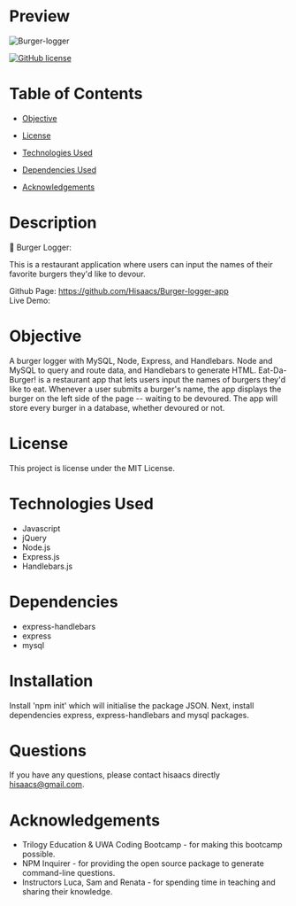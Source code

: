 
# Preview 

![Burger-logger](https://user-images.githubusercontent.com/19741669/109141355-9bf21500-7798-11eb-9e5d-946e646b89d5.gif)

[![GitHub license](https://img.shields.io/badge/license-MIT-blue.svg)](https://github.com/hisaacs/README-Generator)

# Table of Contents

- [Objective](#objective)

- [License](#license)

- [Technologies Used](#technologiesused)

- [Dependencies Used](#dependencies)

- [Acknowledgements](#acknowledgements)

# Description

🍔 Burger Logger: </br>

This is a restaurant application where users can input the names of their favorite burgers they'd like to devour.

Github Page: https://github.com/Hisaacs/Burger-logger-app </br>
Live Demo:

# Objective

A burger logger with MySQL, Node, Express, and Handlebars. Node and MySQL to query and route data, and Handlebars to generate HTML. Eat-Da-Burger! is a restaurant app that lets users input the names of burgers they'd like to eat. Whenever a user submits a burger's name, the app displays the burger on the left side of the page -- waiting to be devoured. The app will store every burger in a database, whether devoured or not.

# License

This project is license under the MIT License.

# Technologies Used

- Javascript
- jQuery
- Node.js
- Express.js
- Handlebars.js

# Dependencies

- express-handlebars
- express
- mysql

# Installation

  Install 'npm init' which will initialise the package JSON. Next, install dependencies express, express-handlebars and mysql packages.
 

# Questions

  If you have any questions, please contact hisaacs directly hisaacs@gmail.com.

# Acknowledgements

- Trilogy Education & UWA Coding Bootcamp - for making this bootcamp possible.
- NPM Inquirer - for providing the open source package to generate command-line questions.
- Instructors Luca, Sam and Renata - for spending time in teaching and sharing their knowledge.
